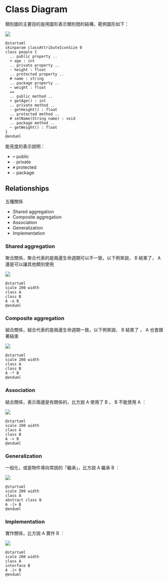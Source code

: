 Class Diagram
=============

類別圖的主要目的是用圖形表示類別間的結構，範例圖形如下：

![](http://plantuml.com/plantuml/png/RO-n3e8m48Ptd-8I5eo1E9iuiEdYmk1SobaQe6tQKwD6dzssGGE4zUxx__lEjL8PPbaFl6FE5KHMLbV28zUgb4-4xIekmA0s7S9h1P3dOAvL9paOgmrQUlYHds-02OGTI4K3PUMD4Swm31gKeY5FNZhD_gmcv8JrZ4v0iJwqEc-cn00ptePRK_G3ztdnVZ_nxP4QNVzi1L8XC5qlAO_9B927M1tXHUjn8067TFBQQHcbumiXUTEoddumZdt2dVFypliB)

```uml
@startuml
skinparam classAttributeIconSize 0
class people {
  .. public property ..
  + age : int
  .. private property ..
  - height : float
  .. protected property ..
  # name : string
  .. package property ..
  ~ weight : float
  ==
  .. public method ..
  + getAge() : int
  .. private method ..
  - getHeight() : float
  .. protected method ..
  # setName(String name) : void
  .. package method ..
  ~ getWeight() : float
}
@enduml
```

能見度的表示說明：

* `+` public
* `-` private
* `#` protected
* `~` package

Relationships
-------------

五種關係

* Shared aggregation
* Composite aggregation
* Association
* Generalization
* Implementation

### Shared aggregation

聚合關係，聚合代表的是兩邊生命週期可以不一致，以下例來說， B 結束了， A 還是可以讓其他類別使用

![](http://plantuml.com/plantuml/png/AqvEp4bLC38mK2ZFJ2d9u4hEIImkLd24qavSZWgw-GfE0000)

```uml
@startuml
scale 200 width
class A
class B
A -o B
@enduml
```

### Composite aggregation

組合關係，組合代表的是兩邊生命週期一致，以下例來說， B 結束了 ， A 也會跟著結束

![](http://plantuml.com/plantuml/png/AqvEp4bLC38mK2ZFJ2d9u4hEIImkLd24qavSZWgwMWfE0000)

```uml
@startuml
scale 200 width
class A
class B
A -* B
@enduml
```

### Association

結合關係，表示兩邊是有關係的，比方說 A 使用了 B ， B 不能使用 A ：

![](http://plantuml.com/plantuml/png/AqvEp4bLC38mK2ZFJ2d9u4hEIImkLd24qavSZWgwTWfE0000)

```uml
@startuml
scale 200 width
class A
class B
A -> B
@enduml
```

### Generalization

一般化，或是物件導向常說的「繼承」，比方說 A 繼承 B ：

![](http://plantuml.com/plantuml/png/AqvEp4bLC38mK2ZFJ2d9u4hEIImkLd3aIamgBYbAJ2vHW0WuSJagwDROAJW10000)

```uml
@startuml
scale 200 width
class A
abstract class B
A -|> B
@enduml
```

### Implementation

實作關係，比方說 A 實作 B ：

![](http://plantuml.com/plantuml/png/AqvEp4bLC38mK2ZFJ2d9u4hEIImkLd3aoimhIIrAIqnELN3YSbJGgx5JS080)

```uml
@startuml
scale 200 width
class A
interface B
A .|> B
@enduml
```
